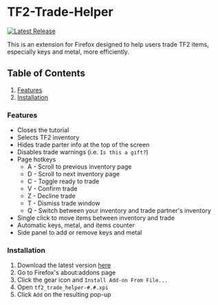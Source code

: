 # TF2-Trade-Helper
[![Latest Release](https://img.shields.io/badge/dynamic/json?url=https://api.github.com/repos/Frostbyte4664/TF2-Trade-Helper/releases/latest&label=Latest+Release&query=$.tag_name&color=33cc99)](https://github.com/Frostbyte4664/TF2-Trade-Helper/releases/latest)

This is an extension for Firefox designed to help users trade TF2 items, especially keys and metal, more efficiently.
## Table of Contents
1. [Features](#features)
1. [Installation](#installation)

### Features
* Closes the tutorial
* Selects TF2 inventory
* Hides trade parter info at the top of the screen
* Disables trade warnings (i.e. `Is this a gift?`)
* Page hotkeys
  * A - Scroll to previous inventory page
  * D - Scroll to next inventory page
  * C - Toggle ready to trade
  * V - Confirm trade
  * Z - Decline trade
  * T - Dismiss trade window
  * Q - Switch between your inventory and trade partner's inventory
* Single click to move items between inventory and trade
* Automatic keys, metal, and items counter
* Side panel to add or remove keys and metal

### Installation
1. Download the latest version [here](https://github.com/Frostbyte4664/TF2-Trade-Helper/releases/latest)
1. Go to Firefox's about:addons page
1. Click the gear icon and `Install Add-on From File...`
1. Open `tf2_trade_helper-#.#.xpi`
1. Click `Add` on the resulting pop-up
